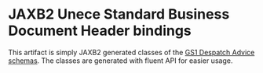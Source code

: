 JAXB2 Unece Standard Business Document Header bindings
======================================================

This artifact is simply JAXB2 generated classes of the [GS1 Despatch Advice schemas](https://www.gs1.org/standards/edi-xml/xml-despatch-advice/3-3-1).
The classes are generated with fluent API for easier usage.
